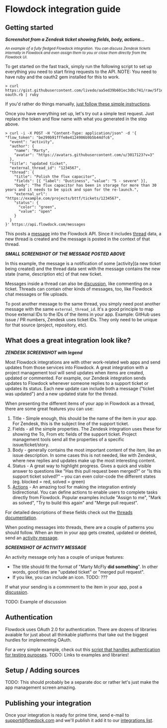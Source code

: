 # Flowdock integration guide

## Getting started

***Screenshot from a Zendesk ticket showing fields, body, actions…***

<small>*An example of a fully fledged Flowdock integration. You can discuss Zendesk tickets internally in Flowdock and even assign them to you or close them directly from the Flowdock UI.*</small>

To get started on the fast track, simply run the following script to set up everything you need to start firing requests to the API. NOTE: You need to have ruby and the oauth2 gem installed for this to work.

```
> curl https://gist.githubusercontent.com/livedo/aa5ed39b601ec3dbc741/raw/5f1e4504530ce75762139d281cbda62457924b64/flowdock-oauth.rb | ruby
```

If you'd rather do things manually, [just follow these simple instructions](???).

Once you have everything set up, let's try out a simple test request. Just replace the token and flow name with what you generated in the step above.

```
> curl -i -X POST -H "Content-Type: application/json" -d '{
"flow_token": "be299b91fffe8e4124986b9b5b44dfc6",
  "event": "activity",
  "author": {
    "name": "Marty",
    "avatar": "https://avatars.githubusercontent.com/u/3017123?v=3"
  },
  "title": "updated ticket",
  "external_thread_id": "1234567",
  "thread": {
    "title": "Polish the flux capacitor",
    "fields": [{ "label": "Dustiness", "value": "5 - severe" }],
    "body": "The flux capacitor has been in storage for more than 30 years and it needs to be spick and span for the re-launch.",
    "external_url": "https://example.com/projects/bttf/tickets/1234567",
    "status": {
      "color": "green",
      "value": "open"
    }
  }
}' https://api.flowdock.com/messages
```

This posts a [message](Messages) into the Flowdock API. Since it includes [thread](Threads) data, a new thread is created and the message is posted in the context of that thread.

***SMALL SCREENSHOT OF THE MESSAGE POSTED ABOVE***

In this example, the message is a notification of some [activity](a new ticket being created) and the thread data sent with the message contains the new state (name, description etc) of that new ticket.

Messages inside a thread can also be [discussion](???), like commenting on a ticket. Threads can contain other kinds of messages, too, like Flowdock chat messages or file uploads.

To post another message to the same thread, you simply need post another message with the same `external_thread_id`. It's a good principle to map those external IDs to the IDs of the items in your app. Example: GitHub uses issue / PR numbers, Zendesk uses ticket IDs. They only need to be unique for that source (project, repository, etc).


## What does a great integration look like?

***ZENDESK SCREENSHOT with legend***

Most Flowdock integrations are with other work-related web apps and send updates from those services into Flowdock. A great integration with a project management tool will send updates when items are created, updated or commented. For example, our Zendesk integration sends updates to Flowdock whenever someone replies to a support ticket or updates its status. Each new update can include both a message ("ticket was updated") and a new updated state for the thread.

When presenting the different items of your app in Flowdock as a thread, there are some great features you can use:

1. Title - Simple enough, this should be the name of the item in your app. For Zendesk, this is the subject line of the support ticket.
1. Fields - all the simple properties. The Zendesk integration uses these for showing the To, From etc fields of the support ticket. Project management tools send all the properties of a specific issue/ticket/story.
1. Body - generally contains the most important content of the item, like an issue description. In some cases this is not needed, like with Zendesk, where new replies and updates make up the most interesting content.
1. Status - A great way to highlight progress. Gives a quick and visible answer to questions like "Has this pull request been merged?" or "Is this support ticket solved?" – you can even color-code the different states (eg. blocked = red, solved = green)
1. [Actions](actions) - An amazing tool for making the integration entirely bidirectional. You can define actions to enable users to complete tasks directly from Flowdock. Popular examples include "Assign to me", "Mark as solved", "Try to build this again" and "Merge pull request".

For detailed descriptions of these fields check out the [threads documentation](threads).

When posting messages into threads, there are a couple of patterns you should follow. When an item in your app gets created, updated or deleted, send an [activity message](message-types#/activity).

***SCREENSHOT OF ACTIVITY MESSAGE***

An activity message only has a couple of unique features:

* The title should fit the format of "Marty McFly **did something**". In other words, good titles are "updated ticket" or "merged pull request".
* If you like, you can include an icon. TODO: ???

If what your sending is a commment to the item in your app, post a [discussion](message-types#/discussion).

TODO: Example of discussion


## Authentication

Flowdock uses OAuth 2.0 for authentication. There are dozens of libraries avaiable for just about all thinkable platforms that take out the biggest hurdles for implementing OAuth.

For a very simple example, check out this [script that handles authentication for testing purposes](https://gist.github.com/livedo/aa5ed39b601ec3dbc741). TODO: Links to examples and libraries!


## Setup / Adding sources

TODO: This should probably be a separate doc or rather let's just make the app management screen amazing.

## Publishing your integration

Once your integration is ready for prime time, send e-mail to support@flowdock.com and we'll publish it add it to our [integrations list](/integrations).